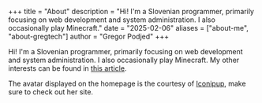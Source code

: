 +++
title = "About"
description = "Hi! I'm a Slovenian programmer, primarily focusing on web development and system administration. I also occasionally play Minecraft."
date = "2025-02-06"
aliases = ["about-me", "about-gregtech"]
author = "Gregor Podjed"
+++

Hi! I'm a Slovenian programmer, primarily focusing on web development and system administration. I also occasionally play Minecraft. My other interests can be found in [this article](/posts/halloffame).

The avatar displayed on the homepage is the courtesy of [Iconipup](https://iconipup.neocities.org/), make sure to check out her site.
